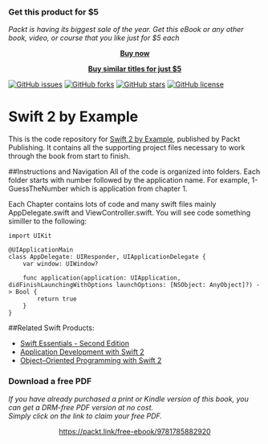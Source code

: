 
### Get this product for $5

<i>Packt is having its biggest sale of the year. Get this eBook or any other book, video, or course that you like just for $5 each</i>


<b><p align='center'>[Buy now](https://packt.link/9781785882920)</p></b>


<b><p align='center'>[Buy similar titles for just $5](https://subscription.packtpub.com/search)</p></b>


[![GitHub issues](https://img.shields.io/github/issues/PacktPublishing/Swift-2-by-Example.svg)](https://github.com/PacktPublishing/Swift-2-by-Example/issues)   [![GitHub forks](https://img.shields.io/github/forks/PacktPublishing/Swift-2-by-Example.svg)](https://github.com/PacktPublishing/Swift-2-by-Example/network)   [![GitHub stars](https://img.shields.io/github/stars/PacktPublishing/Swift-2-by-Example.svg)](https://github.com/PacktPublishing/Swift-2-by-Example/stargazers)   [![GitHub license](https://img.shields.io/badge/license-MIT-blue.svg)](https://raw.githubusercontent.com/PacktPublishing/Swift-2-by-Example/master/LICENSE)

# Swift 2 by Example

This is the code repository for [Swift 2 by Example](https://www.packtpub.com/application-development/swift-2-example?utm_source=github&utm_medium=repository&utm_campaign=9781785882920), published by Packt Publishing. It contains all the supporting project files necessary to work through the book from start to finish.

##Instructions and Navigation
All of the code is organized into folders. Each folder starts with number followed by the application name. For example, 1-GuessTheNumber which is application from chapter 1.

Each Chapter contains lots of code and many swift files mainly AppDelegate.swift and ViewController.swift.
You will see code something similler to the following:
```
import UIKit

@UIApplicationMain
class AppDelegate: UIResponder, UIApplicationDelegate {
    var window: UIWindow?
    
    func application(application: UIApplication, didFinishLaunchingWithOptions launchOptions: [NSObject: AnyObject]?) -> Bool {
        return true
    }
}
```

##Related Swift Products:
* [Swift Essentials - Second Edition](https://www.packtpub.com/application-development/swift-essentials-second-edition?utm_source=github&utm_medium=related&utm_campaign=9781785888878)
* [Application Development with Swift 2](https://www.packtpub.com/application-development/application-development-swift-2-video?utm_source=github&utm_medium=related&utm_campaign=9781785889608)
* [Object–Oriented Programming with Swift 2](https://www.packtpub.com/application-development/object%E2%80%93oriented-programming-swift-2?utm_source=github&utm_medium=related&utm_campaign=9781785885693)
### Download a free PDF

 <i>If you have already purchased a print or Kindle version of this book, you can get a DRM-free PDF version at no cost.<br>Simply click on the link to claim your free PDF.</i>
<p align="center"> <a href="https://packt.link/free-ebook/9781785882920">https://packt.link/free-ebook/9781785882920 </a> </p>